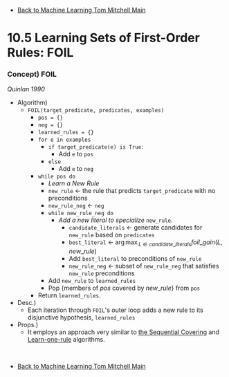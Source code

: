 * [Back to Machine Learning Tom Mitchell Main](../../main.md)

# 10.5 Learning Sets of First-Order Rules: FOIL

### Concept) FOIL
*Quinlan 1990*
- Algorithm)
  - ```FOIL(target_predicate, predicates, examples)```
    - ```pos = {}```
    - ```neg = {}```
    - ```learned_rules = {}```
    - ```for e in examples```
      - ```if target_predicate(e) is True```:
        - Add ```e``` to ```pos```
      - ```else```
        - Add ```e``` to ```neg```
    - ```while pos do```
      - *Learn a New Rule*
      - ```new_rule``` $\leftarrow$ the rule that predicts ```target_predicate``` with no preconditions
      - ```new_rule_neg``` $\leftarrow$ ```neg```
      - ```while new_rule_neg do```
        - *Add a new literal to specialize* ```new_rule```.
          - ```candidate_literals``` $\leftarrow$ generate candidates for ```new_rule``` based on ```predicates```
          - ```best_literal``` $`\displaystyle\leftarrow \; {\arg\max}_{L\in candidate\_ literals}foil \_ gain(L, new\_ rule)`$ 
          - Add ```best_literal``` to preconditions of ```new_rule```
          - ```new_rule_neg``` $\leftarrow$ subset of ```new_rule_neg``` that satisfies ```new_rule``` preconditions
      - Add ```new_rule``` to ```learned_rules```
      - Pop $`\{\textrm{members of } pos \textrm{ covered by } new\_ rule\}`$ from ```pos```
    - Return ```learned_rules```.
- Desc.)
  - Each iteration through ```FOIL```'s outer loop adds a new rule to its disjunctive hypothesis, ```learned_rules```
- Props.)
  - It employs an approach very similar to [the Sequential Covering](../02/note.md#concept-sequential-covering-algorithms) and [Learn-one-rule](../02/note.md#concept-learn-one-rule) algorithms.




<br>

* [Back to Machine Learning Tom Mitchell Main](../../main.md)